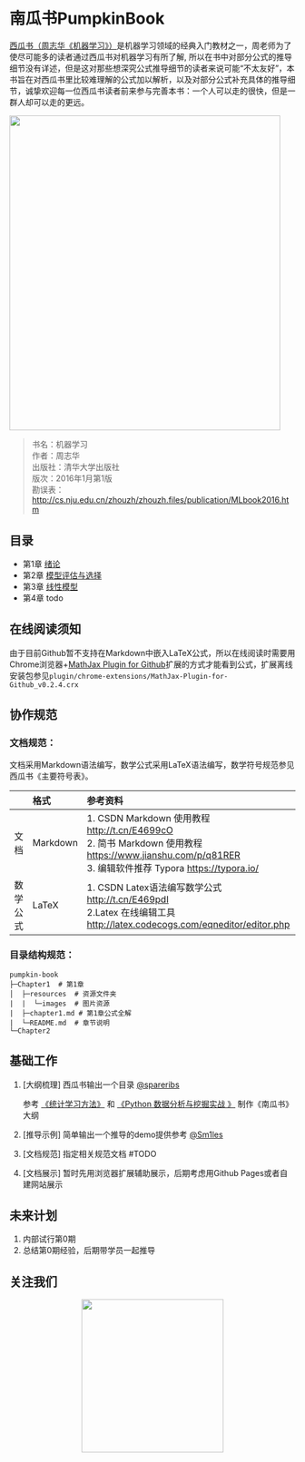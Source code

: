 <h1>南瓜书PumpkinBook</h1>

[西瓜书（周志华《机器学习》）](https://book.douban.com/subject/26708119)是机器学习领域的经典入门教材之一，周老师为了使尽可能多的读者通过西瓜书对机器学习有所了解, 所以在书中对部分公式的推导细节没有详述，但是这对那些想深究公式推导细节的读者来说可能“不太友好”，本书旨在对西瓜书里比较难理解的公式加以解析，以及对部分公式补充具体的推导细节，诚挚欢迎每一位西瓜书读者前来参与完善本书：一个人可以走的很快，但是一群人却可以走的更远。

<img src="https://img1.doubanio.com/view/subject/l/public/s28735609.jpg" width = "476.7" height = "555.3">

> 书名：机器学习<br>
> 作者：周志华<br>
> 出版社：清华大学出版社<br>
> 版次：2016年1月第1版<br>
> 勘误表：http://cs.nju.edu.cn/zhouzh/zhouzh.files/publication/MLbook2016.htm


## 目录

- 第1章 [绪论](https://github.com/Datawhale18/pumpkin-book/blob/master/Chapter1/README.md)
- 第2章 [模型评估与选择](https://github.com/Datawhale18/pumpkin-book/blob/master/Chapter2/README.md)
- 第3章 [线性模型](https://github.com/Datawhale18/pumpkin-book/blob/master/Chapter3/README.md)
- 第4章 todo

## 在线阅读须知

由于目前Github暂不支持在Markdown中嵌入LaTeX公式，所以在线阅读时需要用
Chrome浏览器+[MathJax Plugin for Github](https://chrome.google.com/webstore/detail/mathjax-plugin-for-github/ioemnmodlmafdkllaclgeombjnmnbima)扩展的方式才能看到公式，扩展离线安装包参见`plugin/chrome-extensions/MathJax-Plugin-for-Github_v0.2.4.crx`


##  协作规范

### 文档规范：
文档采用Markdown语法编写，数学公式采用LaTeX语法编写，数学符号规范参见西瓜书《主要符号表》。

|          | 格式     | 参考资料                                                     |
| :------: | :------- | :----------------------------------------------------------- |
| 文档 | Markdown | 1. CSDN Markdown 使用教程 http://t.cn/E4699cO<br>2. 简书 Markdown 使用教程 https://www.jianshu.com/p/q81RER<br>3. 编辑软件推荐 Typora https://typora.io/ |
| 数学公式 | LaTeX    | 1. CSDN Latex语法编写数学公式 http://t.cn/E469pdI<br>2.Latex 在线编辑工具 http://latex.codecogs.com/eqneditor/editor.php |


### 目录结构规范：

```
pumpkin-book
├─Chapter1  # 第1章
│  ├─resources  # 资源文件夹
|  |  └─images  # 图片资源
|  ├─chapter1.md # 第1章公式全解
|  └─README.md  # 章节说明
└─Chapter2
```

## 基础工作

1. [大纲梳理] 西瓜书输出一个目录  [@spareribs](https://github.com/spareribs) 

   参考 [《统计学习方法》](https://github.com/WenDesi/lihang_book_algorithm) 和 [《Python 数据分析与挖掘实战 》](https://github.com/apachecn/python_data_analysis_and_mining_action) 制作《南瓜书》大纲

2. [推导示例] 简单输出一个推导的demo提供参考  [@Sm1les](https://github.com/Sm1les) 

3. [文档规范] 指定相关规范文档  #TODO

4. [文档展示] 暂时先用浏览器扩展辅助展示，后期考虑用Github Pages或者自建网站展示


## 未来计划

1. 内部试行第0期
2. 总结第0期经验，后期带学员一起推导

## 关注我们

<div align=center><img src="https://img-blog.csdnimg.cn/20181219162146245.png" width = "250" height = "270"></div>




